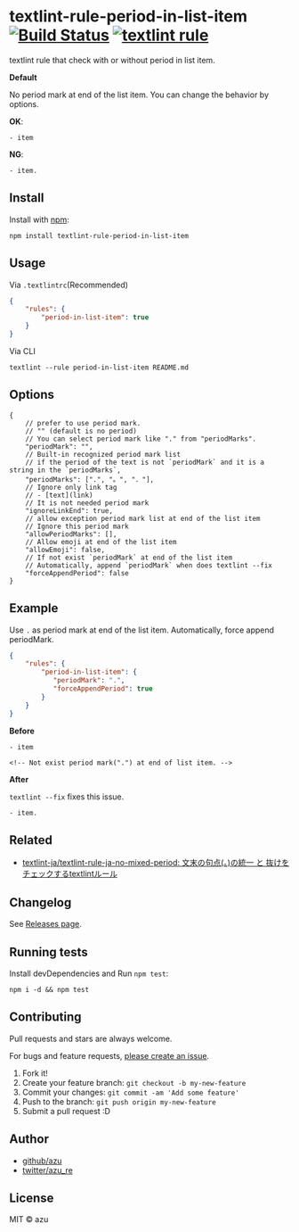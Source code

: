 # textlint-rule-period-in-list-item [![Build Status](https://travis-ci.org/azu/textlint-rule-period-in-list-item.svg?branch=master)](https://travis-ci.org/azu/textlint-rule-period-in-list-item) [![textlint rule](https://img.shields.io/badge/textlint-fixable-green.svg?style=social)](https://textlint.github.io/) 

textlint rule that check with or without period in list item.

**Default** 

No period mark at end of the list item.
You can change the behavior by options.

**OK**:

```
- item
```

**NG**:

```
- item.
```


## Install

Install with [npm](https://www.npmjs.com/):

    npm install textlint-rule-period-in-list-item

## Usage

Via `.textlintrc`(Recommended)

```json
{
    "rules": {
        "period-in-list-item": true
    }
}
```

Via CLI

```
textlint --rule period-in-list-item README.md
```

## Options

```json5
{
    // prefer to use period mark.
    // "" (default is no period)
    // You can select period mark like "." from "periodMarks".
    "periodMark": "",
    // Built-in recognized period mark list
    // if the period of the text is not `periodMark` and it is a string in the `periodMarks`,
    "periodMarks": [".", "。", "．"],
    // Ignore only link tag
    // - [text](link)
    // It is not needed period mark
    "ignoreLinkEnd": true,
    // allow exception period mark list at end of the list item
    // Ignore this period mark
    "allowPeriodMarks": [],
    // Allow emoji at end of the list item
    "allowEmoji": false,
    // If not exist `periodMark` at end of the list item
    // Automatically, append `periodMark` when does textlint --fix
    "forceAppendPeriod": false
}
```

## Example

Use `.` as period mark at end of the list item.
Automatically, force append periodMark.

```json
{
    "rules": {
        "period-in-list-item": {
           "periodMark": ".",
           "forceAppendPeriod": true
        }
    }
}
```

**Before**

```
- item

<!-- Not exist period mark(".") at end of list item. -->
```

**After**

`textlint --fix` fixes this issue.

```
- item.
```

## Related

- [textlint-ja/textlint-rule-ja-no-mixed-period: 文末の句点(。)の統一 と 抜けをチェックするtextlintルール](https://github.com/textlint-ja/textlint-rule-ja-no-mixed-period/ "textlint-ja/textlint-rule-ja-no-mixed-period: 文末の句点(。)の統一 と 抜けをチェックするtextlintルール")

## Changelog

See [Releases page](https://github.com/azu/textlint-rule-period-in-list-item/releases).

## Running tests

Install devDependencies and Run `npm test`:

    npm i -d && npm test

## Contributing

Pull requests and stars are always welcome.

For bugs and feature requests, [please create an issue](https://github.com/azu/textlint-rule-period-in-list-item/issues).

1. Fork it!
2. Create your feature branch: `git checkout -b my-new-feature`
3. Commit your changes: `git commit -am 'Add some feature'`
4. Push to the branch: `git push origin my-new-feature`
5. Submit a pull request :D

## Author

- [github/azu](https://github.com/azu)
- [twitter/azu_re](https://twitter.com/azu_re)

## License

MIT © azu
